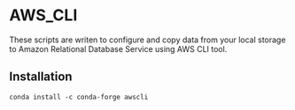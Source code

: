 # AWS_CLI

These scripts are writen to configure and copy data from your local storage to Amazon Relational Database Service using AWS CLI tool. 

## Installation
`
conda install -c conda-forge awscli
`
